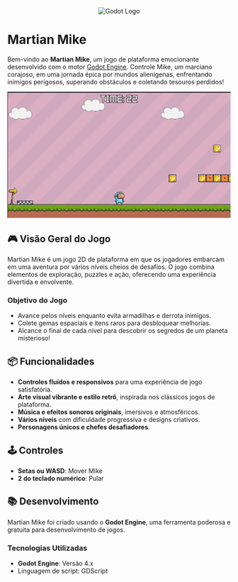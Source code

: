<div style="text-align: center">
<img src="https://upload.wikimedia.org/wikipedia/commons/6/6a/Godot_icon.svg" alt="Godot Logo" height="50" />
</div>

<h1>Martian Mike</h1>

Bem-vindo ao **Martian Mike**, um jogo de plataforma emocionante desenvolvido com o motor [Godot Engine](https://godotengine.org). Controle Mike, um marciano corajoso, em uma jornada épica por mundos alienígenas, enfrentando inimigos perigosos, superando obstáculos e coletando tesouros perdidos!

<img src="preview/1.png" alt="Game preview" />

## 🎮 Visão Geral do Jogo

Martian Mike é um jogo 2D de plataforma em que os jogadores embarcam em uma aventura por vários níveis cheios de desafios. O jogo combina elementos de exploração, puzzles e ação, oferecendo uma experiência divertida e envolvente.

### Objetivo do Jogo

- Avance pelos níveis enquanto evita armadilhas e derrota inimigos.
- Colete gemas espaciais e itens raros para desbloquear melhorias.
- Alcance o final de cada nível para descobrir os segredos de um planeta misterioso!

## 📦 Funcionalidades

- **Controles fluídos e responsivos** para uma experiência de jogo satisfatória.
- **Arte visual vibrante e estilo retrô**, inspirada nos clássicos jogos de plataforma.
- **Música e efeitos sonoros originais**, imersivos e atmosféricos.
- **Vários níveis** com dificuldade progressiva e designs criativos.
- **Personagens únicos e chefes desafiadores**.

## 🕹️ Controles

- **Setas ou WASD**: Mover Mike
- **2 do teclado numérico**: Pular


## 📚 Desenvolvimento

Martian Mike foi criado usando o **Godot Engine**, uma ferramenta poderosa e gratuita para desenvolvimento de jogos.

### Tecnologias Utilizadas

- **Godot Engine**: Versão 4.x
- Linguagem de script: GDScript

